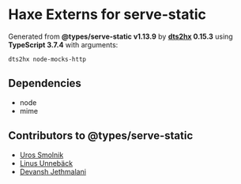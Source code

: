 # Haxe Externs for serve-static

Generated from **@types/serve-static v1.13.9** by **[dts2hx](https://github.com/haxiomic/dts2hx) 0.15.3** using **TypeScript 3.7.4** with arguments:

	dts2hx node-mocks-http

## Dependencies
- node
- mime

## Contributors to @types/serve-static
- [Uros Smolnik](https://github.com/urossmolnik)
- [Linus Unnebäck](https://github.com/LinusU)
- [Devansh Jethmalani](https://github.com/devanshj)